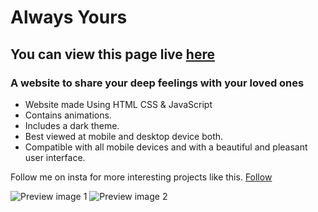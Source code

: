 # Always Yours
## You can view this page live [here](http://alwaysyours.rf.gd/)
### A website to share your deep feelings with your loved ones

- Website made Using HTML CSS & JavaScript
- Contains animations.
- Includes a dark theme.
- Best viewed at mobile and desktop device both.
- Compatible with all mobile devices and with a beautiful and pleasant user interface.

Follow me on insta for more interesting projects like this. [Follow](https://www.instagram.com/nouzen_shinei_)

![Preview image 1](/preview.png)
![Preview image 2](/preview2.png)

